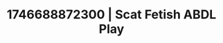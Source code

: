 ---
categories:
- Softcore narrative
- AI-generated
- Digital erotica realm
- Obedience kink
- Self-pleasure
- Moonlit passion
- ASMR
- Cosplay
image: /assets/images/1746688872300.jpg
layout: post
seo:
  description: Featured content with artistic Scat Fetish, ABDL Play. HD images available.
  keywords: Scat Fetish, ABDL Play
  og_image: /assets/images/1746688872300.jpg
  schema_type: VisualArtwork
tags:
- ABDL Play
- Scat Fetish
- '#1746688872300'
title: 1746688872300 | Scat Fetish ABDL Play
---